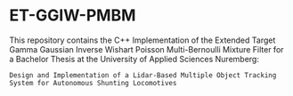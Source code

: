 # ET-GGIW-PMBM

This repository contains the C++ Implementation of the Extended Target Gamma Gaussian Inverse Wishart Poisson Multi-Bernoulli Mixture Filter for a Bachelor Thesis at the University of Applied Sciences Nuremberg:

`Design and Implementation of a Lidar-Based Multiple Object Tracking System for Autonomous Shunting Locomotives` 

